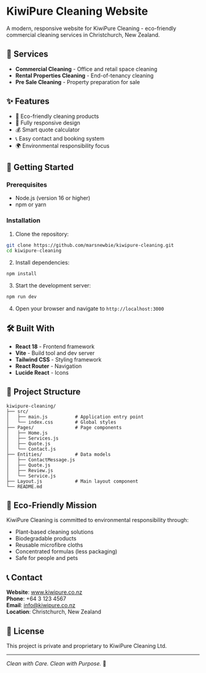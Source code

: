# KiwiPure Cleaning Website

A modern, responsive website for KiwiPure Cleaning - eco-friendly commercial cleaning services in Christchurch, New Zealand.

## 🧹 Services

- **Commercial Cleaning** - Office and retail space cleaning
- **Rental Properties Cleaning** - End-of-tenancy cleaning
- **Pre Sale Cleaning** - Property preparation for sale

## ✨ Features

- 🌿 Eco-friendly cleaning products
- 📱 Fully responsive design
- 💰 Smart quote calculator
- 📞 Easy contact and booking system
- 🌍 Environmental responsibility focus

## 🚀 Getting Started

### Prerequisites

- Node.js (version 16 or higher)
- npm or yarn

### Installation

1. Clone the repository:
```bash
git clone https://github.com/marsnewbie/kiwipure-cleaning.git
cd kiwipure-cleaning
```

2. Install dependencies:
```bash
npm install
```

3. Start the development server:
```bash
npm run dev
```

4. Open your browser and navigate to `http://localhost:3000`

## 🛠 Built With

- **React 18** - Frontend framework
- **Vite** - Build tool and dev server
- **Tailwind CSS** - Styling framework
- **React Router** - Navigation
- **Lucide React** - Icons

## 📁 Project Structure

```
kiwipure-cleaning/
├── src/
│   ├── main.js          # Application entry point
│   └── index.css        # Global styles
├── Pages/               # Page components
│   ├── Home.js
│   ├── Services.js
│   ├── Quote.js
│   └── Contact.js
├── Entities/            # Data models
│   ├── ContactMessage.js
│   ├── Quote.js
│   ├── Review.js
│   └── Service.js
├── Layout.js            # Main layout component
└── README.md
```

## 🌿 Eco-Friendly Mission

KiwiPure Cleaning is committed to environmental responsibility through:
- Plant-based cleaning solutions
- Biodegradable products
- Reusable microfibre cloths
- Concentrated formulas (less packaging)
- Safe for people and pets

## 📞 Contact

**Website**: www.kiwipure.co.nz  
**Phone**: +64 3 123 4567  
**Email**: info@kiwipure.co.nz  
**Location**: Christchurch, New Zealand

## 📄 License

This project is private and proprietary to KiwiPure Cleaning Ltd.

---

*Clean with Care. Clean with Purpose.* 🌿
